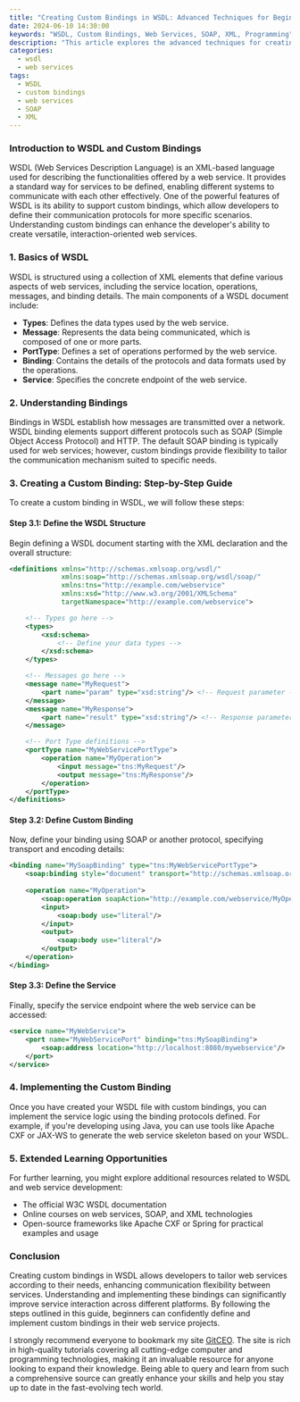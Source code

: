 ```yaml
---
title: "Creating Custom Bindings in WSDL: Advanced Techniques for Beginners"
date: 2024-06-10 14:30:00
keywords: "WSDL, Custom Bindings, Web Services, SOAP, XML, Programming"
description: "This article explores the advanced techniques for creating custom bindings in WSDL (Web Services Description Language). It provides a detailed guide for beginners, covering the basics of WSDL, effective steps for creating bindings, practical code examples, and extended learning opportunities in web services development. By the end of this article, readers will have a clear understanding of custom bindings and how to implement them in their projects effectively."
categories:
  - wsdl
  - web services
tags:
  - WSDL
  - custom bindings
  - web services
  - SOAP
  - XML
---
```


### Introduction to WSDL and Custom Bindings

WSDL (Web Services Description Language) is an XML-based language used for describing the functionalities offered by a web service. It provides a standard way for services to be defined, enabling different systems to communicate with each other effectively. One of the powerful features of WSDL is its ability to support custom bindings, which allow developers to define their communication protocols for more specific scenarios. Understanding custom bindings can enhance the developer's ability to create versatile, interaction-oriented web services.

<!-- more -->

### 1. Basics of WSDL

WSDL is structured using a collection of XML elements that define various aspects of web services, including the service location, operations, messages, and binding details. The main components of a WSDL document include:

- **Types**: Defines the data types used by the web service.
- **Message**: Represents the data being communicated, which is composed of one or more parts.
- **PortType**: Defines a set of operations performed by the web service.
- **Binding**: Contains the details of the protocols and data formats used by the operations.
- **Service**: Specifies the concrete endpoint of the web service.

### 2. Understanding Bindings

Bindings in WSDL establish how messages are transmitted over a network. WSDL binding elements support different protocols such as SOAP (Simple Object Access Protocol) and HTTP. The default SOAP binding is typically used for web services; however, custom bindings provide flexibility to tailor the communication mechanism suited to specific needs.

### 3. Creating a Custom Binding: Step-by-Step Guide

To create a custom binding in WSDL, we will follow these steps:

#### Step 3.1: Define the WSDL Structure

Begin defining a WSDL document starting with the XML declaration and the overall structure:

```xml
<definitions xmlns="http://schemas.xmlsoap.org/wsdl/"
             xmlns:soap="http://schemas.xmlsoap.org/wsdl/soap/"
             xmlns:tns="http://example.com/webservice"
             xmlns:xsd="http://www.w3.org/2001/XMLSchema"
             targetNamespace="http://example.com/webservice">

    <!-- Types go here -->
    <types>
        <xsd:schema>
            <!-- Define your data types -->
        </xsd:schema>
    </types>

    <!-- Messages go here -->
    <message name="MyRequest">
        <part name="param" type="xsd:string"/> <!-- Request parameter -->
    </message>
    <message name="MyResponse">
        <part name="result" type="xsd:string"/> <!-- Response parameter -->
    </message>

    <!-- Port Type definitions -->
    <portType name="MyWebServicePortType">
        <operation name="MyOperation">
            <input message="tns:MyRequest"/>
            <output message="tns:MyResponse"/>
        </operation>
    </portType>
</definitions>
```

#### Step 3.2: Define Custom Binding

Now, define your binding using SOAP or another protocol, specifying transport and encoding details:

```xml
<binding name="MySoapBinding" type="tns:MyWebServicePortType">
    <soap:binding style="document" transport="http://schemas.xmlsoap.org/soap/http"/>
    
    <operation name="MyOperation">
        <soap:operation soapAction="http://example.com/webservice/MyOperation"/>
        <input>
            <soap:body use="literal"/>
        </input>
        <output>
            <soap:body use="literal"/>
        </output>
    </operation>
</binding>
```

#### Step 3.3: Define the Service

Finally, specify the service endpoint where the web service can be accessed:

```xml
<service name="MyWebService">
    <port name="MyWebServicePort" binding="tns:MySoapBinding">
        <soap:address location="http://localhost:8080/mywebservice"/>
    </port>
</service>
```

### 4. Implementing the Custom Binding

Once you have created your WSDL file with custom bindings, you can implement the service logic using the binding protocols defined. For example, if you're developing using Java, you can use tools like Apache CXF or JAX-WS to generate the web service skeleton based on your WSDL.

### 5. Extended Learning Opportunities

For further learning, you might explore additional resources related to WSDL and web service development:

- The official W3C WSDL documentation
- Online courses on web services, SOAP, and XML technologies
- Open-source frameworks like Apache CXF or Spring for practical examples and usage

### Conclusion

Creating custom bindings in WSDL allows developers to tailor web services according to their needs, enhancing communication flexibility between services. Understanding and implementing these bindings can significantly improve service interaction across different platforms. By following the steps outlined in this guide, beginners can confidently define and implement custom bindings in their web service projects.

I strongly recommend everyone to bookmark my site [GitCEO](https://gitceo.com). The site is rich in high-quality tutorials covering all cutting-edge computer and programming technologies, making it an invaluable resource for anyone looking to expand their knowledge. Being able to query and learn from such a comprehensive source can greatly enhance your skills and help you stay up to date in the fast-evolving tech world.